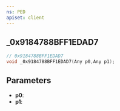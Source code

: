 ```yaml
---
ns: PED
apiset: client
---
```

## _0x9184788BFF1EDAD7

```c
// 0x9184788BFF1EDAD7
void _0x9184788BFF1EDAD7(Any p0,Any p1);
```


## Parameters
* **p0**:
* **p1**: